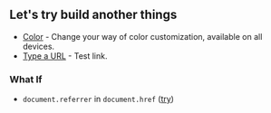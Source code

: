 ## Let's try build another things
- [Color](https://rizkysaskiaputra.github.io/lab/color) - Change your way of color customization, available on all devices.
- [Type a URL](https://rizkysaskiaputra.github.io/lab/type-a-url) - Test link.
### What If
- `document.referrer` in `document.href` ([try](https://rizkysaskiaputra.github.io/lab/referrer-in-href))
